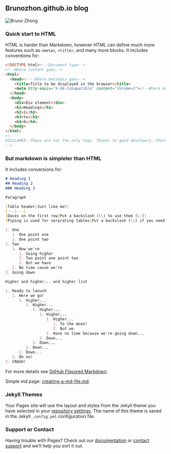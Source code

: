 ## Brunozhon.github.io blog

![Bruno Zhong](https://brunozhon.github.io/image.jpg)

### Quick start to HTML

HTML is harder than Markdown, however HTML can define much more features such as `<meta>`, `<title>`, and many more blocks. It includes conventions for:

```html
<!DOCTYPE html><!--Document type-->
<!--Where content goes-->
<html>
  <head><!---Where metadata goes-->
    <title>Title to be displayed in the browser</title>
    <meta http-equiv="X-UA-Conapatible" content="chrome=1"><!--Where metadata goes-->
  </head>
  <body>
    <div>Div element</div>
    <h1>Headings</h1>
    <h2>1</h2>
    <h3>to</h3>
    <h4>6</h4>
  </body>
</html>
<!--
DISCLAMER: These are not the only tags. Thanks to good devolpers, there are many more!
-->
```
### But markdown is simpleler than HTML

It includes conversions for:
```markdown
# Heading 1
## Heading 2
### Heading 3

Paragraph

|Table header|Just like me!|
|---|---|
|Dases on the first row|Put a backslash (\\) to use them (\-)|
|Piping is used for serprating tables|Put a backslash (\\) if you need them \||

1. One
   1. One point one
   2. One point two
2. Two
   1. Now we're
      1. Going higher
      2. Two point one point two
      3. But we have
   2. No time cause we're 
3. Going down

Higher and higher... and higher list

1. Ready to lanuch
   1. Here we go!
      1. Higher...
         1. Higher...
            1. Higher...
               1. Higher...
                  1. Higher...
                     1. To the moon!
                     2. But we
                  2. Have no time because we're going down...
               2. Down...
            2. Down...
         2. Down...
      2. Down...
   2. Oh no!
2. CRASH!
```
For more details see [GitHub Flavored Markdown](https://guides.github.com/features/mastering-markdown/).

Simple md page: [creating-a-md-file.md](https://brunozhon.github.io/blog/docs/intro/creating-a-md-file.md).

### Jekyll Themes

Your Pages site will use the layout and styles from the Jekyll theme you have selected in your [repository settings](https://github.com/Brunozhon/blog/settings). The name of this theme is saved in the Jekyll `_config.yml` configuration file.

### Support or Contact

Having trouble with Pages? Check out our [documentation](https://docs.github.com/categories/github-pages-basics/) or [contact support](https://github.com/contact) and we’ll help you sort it out.
